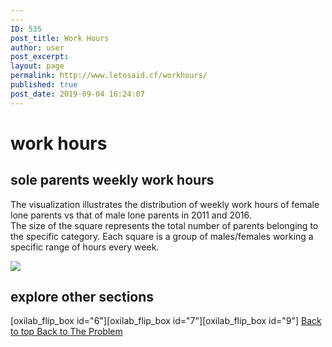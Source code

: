 ```yaml
---
---
ID: 535
post_title: Work Hours
author: user
post_excerpt:
layout: page
permalink: http://www.letosaid.cf/workhours/
published: true
post_date: 2019-09-04 16:24:07
---
```

<h1>
					work hours
				</h1>
			<h2>sole parents weekly work hours</h2>		
		<p>The visualization illustrates the distribution of weekly work hours of female lone parents vs that of male lone parents in 2011 and 2016.<br style="color: #222222;" />The size of the square represents the total number of parents belonging to the specific category. Each square is a group of males/females working a specific range of hours every week.</p>		
			<noscript><a href='#'><img alt=' ' src='https:&#47;&#47;public.tableau.com&#47;static&#47;images&#47;Le&#47;LetosAid-HoursworkedbyLoneParentGender-2&#47;HoursworkedbyLoneParentGender-Option2&#47;1_rss.png' style='border: none' /></a></noscript><object class='tableauViz'  style='display:none;'><param name='host_url' value='https%3A%2F%2Fpublic.tableau.com%2F' /> <param name='embed_code_version' value='3' /> <param name='site_root' value='' /><param name='name' value='LetosAid-HoursworkedbyLoneParentGender-2&#47;HoursworkedbyLoneParentGender-Option2' /><param name='tabs' value='no' /><param name='toolbar' value='yes' /><param name='static_image' value='https:&#47;&#47;public.tableau.com&#47;static&#47;images&#47;Le&#47;LetosAid-HoursworkedbyLoneParentGender-2&#47;HoursworkedbyLoneParentGender-Option2&#47;1.png' /> <param name='animate_transition' value='yes' /><param name='display_static_image' value='yes' /><param name='display_spinner' value='yes' /><param name='display_overlay' value='yes' /><param name='display_count' value='yes' /><param name='filter' value='publish=yes' /></object>                		
			<h2>explore other sections</h2>		
		[oxilab_flip_box id="6"][oxilab_flip_box id="7"][oxilab_flip_box id="9"]		
			<a href="#top" role="button">
						Back to top
					</a>
			<a href="/problem" role="button">
						Back to The Problem
					</a>